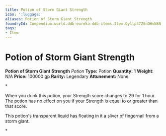 ```yaml
---
title: Potion of Storm Giant Strength
icon: ':luggage:'
aliases: Potion of Storm Giant Strength
foundryId: Compendium.world.ddb-eureka-ddb-items.Item.Qyllp47ZSnDHvN8N
tags:
- Item
---
```


# Potion of Storm Giant Strength

**Potion of Storm Giant Strength**
_Potion_
**Type:** Potion
**Quantity:** 1
**Weight:** N/A
**Price:** 100000 gp
**Rarity:** Legendary
**Attunement:** None

*<p>When you drink this potion, your Strength score changes to 29 for 1 hour. The potion has no effect on you if your Strength is equal to or greater than that score.

This potion's transparent liquid has floating in it a sliver of fingernail from a storm giant.</p>*